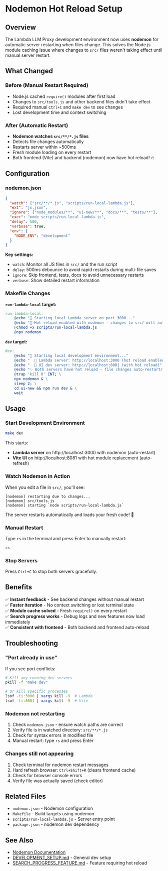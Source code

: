 # Nodemon Hot Reload Setup

## Overview

The Lambda LLM Proxy development environment now uses **nodemon** for automatic server restarting when files change. This solves the Node.js module caching issue where changes to `src/` files weren't taking effect until manual server restart.

## What Changed

### Before (Manual Restart Required)
- Node.js cached `require()` modules after first load
- Changes to `src/tools.js` and other backend files didn't take effect
- Required manual `Ctrl+C` and `make dev` to see changes
- Lost development time and context switching

### After (Automatic Restart)
- **Nodemon watches `src/**/*.js` files**
- Detects file changes automatically
- Restarts server within ~500ms
- Fresh module loading on every restart
- Both frontend (Vite) and backend (nodemon) now have hot reload! 🔥

## Configuration

### nodemon.json
```json
{
  "watch": ["src/**/*.js", "scripts/run-local-lambda.js"],
  "ext": "js,json",
  "ignore": ["node_modules/**", "ui-new/**", "docs/**", "tests/**"],
  "exec": "node scripts/run-local-lambda.js",
  "delay": 500,
  "verbose": true,
  "env": {
    "NODE_ENV": "development"
  }
}
```

**Key settings:**
- `watch`: Monitor all JS files in `src/` and the run script
- `delay`: 500ms debounce to avoid rapid restarts during multi-file saves
- `ignore`: Skip frontend, tests, docs to avoid unnecessary restarts
- `verbose`: Show detailed restart information

### Makefile Changes

**`run-lambda-local` target:**
```makefile
run-lambda-local:
	@echo "🏃 Starting local Lambda server on port 3000..."
	@echo "🔄 Hot reload enabled with nodemon - changes to src/ will auto-restart"
	@chmod +x scripts/run-local-lambda.js
	@npx nodemon
```

**`dev` target:**
```makefile
dev:
	@echo "🚀 Starting local development environment..."
	@echo "  📍 Lambda server: http://localhost:3000 (hot reload enabled)"
	@echo "  📍 UI dev server: http://localhost:8081 (with hot reload)"
	@echo "✨ Both servers have hot reload - file changes auto-restart/refresh"
	@trap 'kill 0' INT; \
	npx nodemon & \
	sleep 2; \
	cd ui-new && npm run dev & \
	wait
```

## Usage

### Start Development Environment
```bash
make dev
```

This starts:
- **Lambda server** on http://localhost:3000 with nodemon (auto-restart)
- **Vite UI** on http://localhost:8081 with hot module replacement (auto-refresh)

### Watch Nodemon in Action

When you edit a file in `src/`, you'll see:
```
[nodemon] restarting due to changes...
[nodemon] src/tools.js
[nodemon] starting `node scripts/run-local-lambda.js`
```

The server restarts automatically and loads your fresh code! 🚀

### Manual Restart

Type `rs` in the terminal and press Enter to manually restart:
```bash
rs
```

### Stop Servers

Press `Ctrl+C` to stop both servers gracefully.

## Benefits

✅ **Instant feedback** - See backend changes without manual restart  
✅ **Faster iteration** - No context switching or lost terminal state  
✅ **Module cache solved** - Fresh `require()` on every restart  
✅ **Search progress works** - Debug logs and new features now load immediately  
✅ **Consistent with frontend** - Both backend and frontend auto-reload  

## Troubleshooting

### "Port already in use"
If you see port conflicts:
```bash
# Kill any running dev servers
pkill -f "make dev"

# Or kill specific processes
lsof -ti:3000 | xargs kill -9  # Lambda
lsof -ti:8081 | xargs kill -9  # Vite
```

### Nodemon not restarting
1. Check `nodemon.json` - ensure watch paths are correct
2. Verify file is in watched directory: `src/**/*.js`
3. Check for syntax errors in modified file
4. Manual restart: type `rs` and press Enter

### Changes still not appearing
1. Check terminal for nodemon restart messages
2. Hard refresh browser: `Ctrl+Shift+R` (clears frontend cache)
3. Check for browser console errors
4. Verify file was actually saved (check editor)

## Related Files

- `nodemon.json` - Nodemon configuration
- `Makefile` - Build targets using nodemon
- `scripts/run-local-lambda.js` - Server entry point
- `package.json` - nodemon dev dependency

## See Also

- [Nodemon Documentation](https://nodemon.io/)
- [DEVELOPMENT_SETUP.md](./DEVELOPMENT_SETUP.md) - General dev setup
- [SEARCH_PROGRESS_FEATURE.md](./SEARCH_PROGRESS_FEATURE.md) - Feature requiring hot reload
